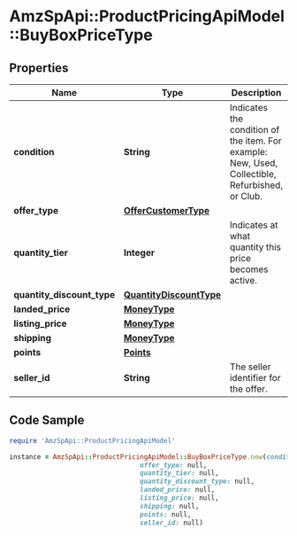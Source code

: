 # AmzSpApi::ProductPricingApiModel::BuyBoxPriceType

## Properties

Name | Type | Description | Notes
------------ | ------------- | ------------- | -------------
**condition** | **String** | Indicates the condition of the item. For example: New, Used, Collectible, Refurbished, or Club. | 
**offer_type** | [**OfferCustomerType**](OfferCustomerType.md) |  | [optional] 
**quantity_tier** | **Integer** | Indicates at what quantity this price becomes active. | [optional] 
**quantity_discount_type** | [**QuantityDiscountType**](QuantityDiscountType.md) |  | [optional] 
**landed_price** | [**MoneyType**](MoneyType.md) |  | 
**listing_price** | [**MoneyType**](MoneyType.md) |  | 
**shipping** | [**MoneyType**](MoneyType.md) |  | 
**points** | [**Points**](Points.md) |  | [optional] 
**seller_id** | **String** | The seller identifier for the offer. | [optional] 

## Code Sample

```ruby
require 'AmzSpApi::ProductPricingApiModel'

instance = AmzSpApi::ProductPricingApiModel::BuyBoxPriceType.new(condition: null,
                                 offer_type: null,
                                 quantity_tier: null,
                                 quantity_discount_type: null,
                                 landed_price: null,
                                 listing_price: null,
                                 shipping: null,
                                 points: null,
                                 seller_id: null)
```


